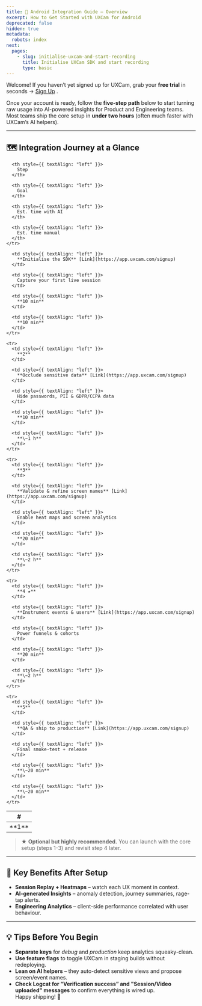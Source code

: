 ```yaml
---
title: 🚀 Android Integration Guide – Overview
excerpt: How to Get Started with UXCam for Android
deprecated: false
hidden: true
metadata:
  robots: index
next:
  pages:
    - slug: initialise-uxcam-and-start-recording
      title: Initialise UXCam SDK and start recording
      type: basic
---
```

Welcome! If you haven’t yet signed up for UXCam, grab your **free trial** in seconds → [Sign Up](https://app.uxcam.com/signup) .

Once your account is ready, follow the **five-step path** below to start turning raw usage into AI-powered insights for Product and Engineering teams.\
Most teams ship the core setup in **under two hours** (often much faster with UXCam’s AI helpers).

***

## 🗺️ Integration Journey at a Glance

<Table align={["left","left","left","left","left"]}>
  <thead>
    <tr>
      <th style={{ textAlign: "left" }}>
        #
      </th>

      <th style={{ textAlign: "left" }}>
        Step
      </th>

      <th style={{ textAlign: "left" }}>
        Goal
      </th>

      <th style={{ textAlign: "left" }}>
        Est. time with AI
      </th>

      <th style={{ textAlign: "left" }}>
        Est. time manual
      </th>
    </tr>
  </thead>

  <tbody>
    <tr>
      <td style={{ textAlign: "left" }}>
        **1**
      </td>

      <td style={{ textAlign: "left" }}>
        **Initialise the SDK** [Link](https://app.uxcam.com/signup)
      </td>

      <td style={{ textAlign: "left" }}>
        Capture your first live session
      </td>

      <td style={{ textAlign: "left" }}>
        **10 min**
      </td>

      <td style={{ textAlign: "left" }}>
        **10 min**
      </td>
    </tr>

    <tr>
      <td style={{ textAlign: "left" }}>
        **2**
      </td>

      <td style={{ textAlign: "left" }}>
        **Occlude sensitive data** [Link](https://app.uxcam.com/signup)
      </td>

      <td style={{ textAlign: "left" }}>
        Hide passwords, PII & GDPR/CCPA data
      </td>

      <td style={{ textAlign: "left" }}>
        **10 min**
      </td>

      <td style={{ textAlign: "left" }}>
        **\~1 h**
      </td>
    </tr>

    <tr>
      <td style={{ textAlign: "left" }}>
        **3**
      </td>

      <td style={{ textAlign: "left" }}>
        **Validate & refine screen names** [Link](https://app.uxcam.com/signup)
      </td>

      <td style={{ textAlign: "left" }}>
        Enable heat maps and screen analytics
      </td>

      <td style={{ textAlign: "left" }}>
        **20 min**
      </td>

      <td style={{ textAlign: "left" }}>
        **\~2 h**
      </td>
    </tr>

    <tr>
      <td style={{ textAlign: "left" }}>
        **4 ★**
      </td>

      <td style={{ textAlign: "left" }}>
        **Instrument events & users** [Link](https://app.uxcam.com/signup)
      </td>

      <td style={{ textAlign: "left" }}>
        Power funnels & cohorts
      </td>

      <td style={{ textAlign: "left" }}>
        **20 min**
      </td>

      <td style={{ textAlign: "left" }}>
        **\~2 h**
      </td>
    </tr>

    <tr>
      <td style={{ textAlign: "left" }}>
        **5**
      </td>

      <td style={{ textAlign: "left" }}>
        **QA & ship to production** [Link](https://app.uxcam.com/signup)
      </td>

      <td style={{ textAlign: "left" }}>
        Final smoke-test + release
      </td>

      <td style={{ textAlign: "left" }}>
        **\~20 min**
      </td>

      <td style={{ textAlign: "left" }}>
        **\~20 min**
      </td>
    </tr>
  </tbody>
</Table>

> ★ **Optional but highly recommended.** You can launch with the core setup (steps 1-3) and revisit step 4 later.

***

## 🔑 Key Benefits After Setup

* **Session Replay + Heatmaps** – watch each UX moment in context.
* **AI-generated Insights** – anomaly detection, journey summaries, rage-tap alerts.
* **Engineering Analytics** – client-side performance correlated with user behaviour.
  <br />

***

## 💡 Tips Before You Begin

* **Separate keys** for *debug* and *production* keep analytics squeaky-clean.
* **Use feature flags** to toggle UXCam in staging builds without redeploying.
* **Lean on AI helpers** – they auto-detect sensitive views and propose screen/event names.
* **Check Logcat for “Verification success” and "Session/Video uploaded" messages** to confirm everything is wired up.\
  Happy shipping! 🎉
